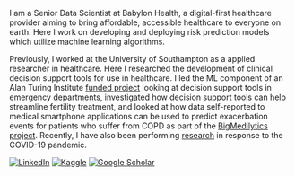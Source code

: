 
I am a Senior Data Scientist at Babylon Health, a digital-first healthcare provider aiming to bring affordable, accessible healthcare to everyone on earth. Here I work on developing and deploying risk prediction models which utilize machine learning algorithms. 

Previously, I worked at the University of Southampton as a applied researcher in healthcare. Here I researched the development of clinical decision support tools for use in healthcare. I led the ML component of an Alan Turing Institute [funded project](https://www.turing.ac.uk/research/research-projects/decision-support-algorithms-emergency-departments) looking at decision support tools in emergency departments, [investigated](https://www.ecs.soton.ac.uk/news/6795) how decision support tools can help streamline fertility treatment, and looked at how data self-reported to medical smartphone applications can be used to predict exacerbation events for patients who suffer from COPD as part of the [BigMedilytics project](https://www.bigmedilytics.eu/). Recently, I have also been performing [research](https://www.medrxiv.org/content/10.1101/2020.11.06.20225938v1) in response to the COVID-19 pandemic.


[![LinkedIn](https://img.shields.io/badge/LinkedIn-%230077B5.svg?&style=for-the-badge&logo=Linkedin&logoColor=white)](https://www.linkedin.com/in/francis-chmiel-104a52a8/)
[![Kaggle](https://img.shields.io/badge/kaggle-%2320BEFF.svg?&style=for-the-badge&logo=kaggle&logoColor=white)](https://www.kaggle.com/fchmiel)
[![Google Scholar](https://img.shields.io/badge/-Google_Scholar-informational.svg?&style=for-the-badge&logoColor=white)](https://scholar.google.com/citations?user=6dDtnEsAAAAJ&hl=en)

